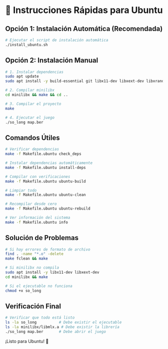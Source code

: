 # 🚀 **Instrucciones Rápidas para Ubuntu**

## **Opción 1: Instalación Automática (Recomendada)**
```bash
# Ejecutar el script de instalación automática
./install_ubuntu.sh
```

## **Opción 2: Instalación Manual**
```bash
# 1. Instalar dependencias
sudo apt update
sudo apt install -y build-essential git libx11-dev libxext-dev libxrandr-dev libxss-dev libxcursor-dev libxinerama-dev libxi-dev libgl1-mesa-dev

# 2. Compilar minilibx
cd minilibx && make && cd ..

# 3. Compilar el proyecto
make

# 4. Ejecutar el juego
./so_long map.ber
```

## **Comandos Útiles**
```bash
# Verificar dependencias
make -f Makefile.ubuntu check_deps

# Instalar dependencias automáticamente
make -f Makefile.ubuntu install-deps

# Compilar con verificaciones
make -f Makefile.ubuntu ubuntu-build

# Limpiar todo
make -f Makefile.ubuntu ubuntu-clean

# Recompilar desde cero
make -f Makefile.ubuntu ubuntu-rebuild

# Ver información del sistema
make -f Makefile.ubuntu info
```

## **Solución de Problemas**
```bash
# Si hay errores de formato de archivo
find . -name "*.o" -delete
make fclean && make

# Si minilibx no compila
sudo apt install -y libx11-dev libxext-dev
cd minilibx && make

# Si el ejecutable no funciona
chmod +x so_long
```

## **Verificación Final**
```bash
# Verificar que todo está listo
ls -la so_long          # Debe existir el ejecutable
ls -la minilibx/libmlx.a # Debe existir la librería
./so_long map.ber       # Debe abrir el juego
```

¡Listo para Ubuntu! 🐧
